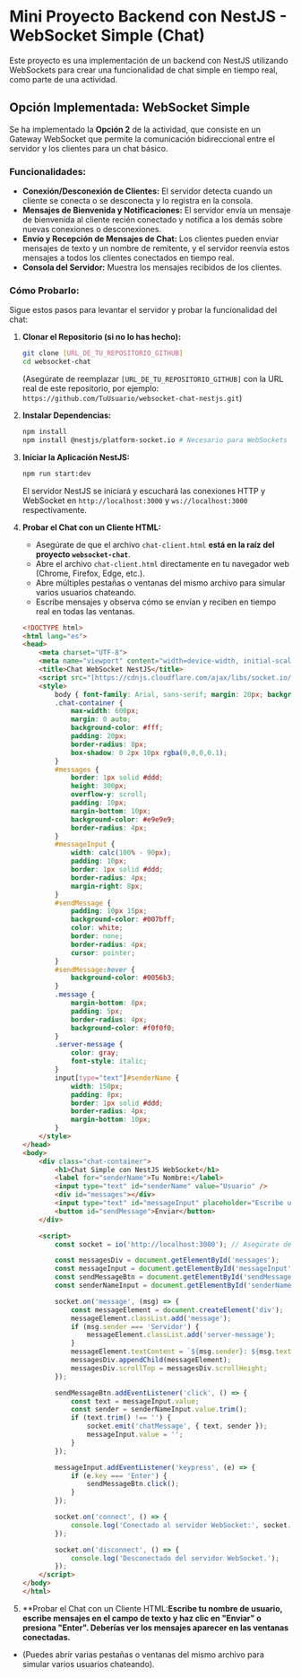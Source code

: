 # Mini Proyecto Backend con NestJS - WebSocket Simple (Chat)

Este proyecto es una implementación de un backend con NestJS utilizando WebSockets para crear una funcionalidad de chat simple en tiempo real, como parte de una actividad.

## Opción Implementada: WebSocket Simple

Se ha implementado la **Opción 2** de la actividad, que consiste en un Gateway WebSocket que permite la comunicación bidireccional entre el servidor y los clientes para un chat básico.

### Funcionalidades:

* **Conexión/Desconexión de Clientes:** El servidor detecta cuando un cliente se conecta o se desconecta y lo registra en la consola.
* **Mensajes de Bienvenida y Notificaciones:** El servidor envía un mensaje de bienvenida al cliente recién conectado y notifica a los demás sobre nuevas conexiones o desconexiones.
* **Envío y Recepción de Mensajes de Chat:** Los clientes pueden enviar mensajes de texto y un nombre de remitente, y el servidor reenvía estos mensajes a todos los clientes conectados en tiempo real.
* **Consola del Servidor:** Muestra los mensajes recibidos de los clientes.

### Cómo Probarlo:

Sigue estos pasos para levantar el servidor y probar la funcionalidad del chat:

1.  **Clonar el Repositorio (si no lo has hecho):**

    ```bash
    git clone [URL_DE_TU_REPOSITORIO_GITHUB]
    cd websocket-chat
    ```

    (Asegúrate de reemplazar `[URL_DE_TU_REPOSITORIO_GITHUB]` con la URL real de este repositorio, por ejemplo: `https://github.com/TuUsuario/websocket-chat-nestjs.git`)

2.  **Instalar Dependencias:**

    ```bash
    npm install
    npm install @nestjs/platform-socket.io # Necesario para WebSockets
    ```

3.  **Iniciar la Aplicación NestJS:**

    ```bash
    npm run start:dev
    ```

    El servidor NestJS se iniciará y escuchará las conexiones HTTP y WebSocket en `http://localhost:3000` y `ws://localhost:3000` respectivamente.

4.  **Probar el Chat con un Cliente HTML:**

    * Asegúrate de que el archivo `chat-client.html` **está en la raíz del proyecto `websocket-chat`**.
    * Abre el archivo `chat-client.html` directamente en tu navegador web (Chrome, Firefox, Edge, etc.).
    * Abre múltiples pestañas o ventanas del mismo archivo para simular varios usuarios chateando.
    * Escribe mensajes y observa cómo se envían y reciben en tiempo real en todas las ventanas.

    ```html
    <!DOCTYPE html>
    <html lang="es">
    <head>
        <meta charset="UTF-8">
        <meta name="viewport" content="width=device-width, initial-scale=1.0">
        <title>Chat WebSocket NestJS</title>
        <script src="[https://cdnjs.cloudflare.com/ajax/libs/socket.io/4.7.5/socket.io.min.js](https://cdnjs.cloudflare.com/ajax/libs/socket.io/4.7.5/socket.io.min.js)"></script>
        <style>
            body { font-family: Arial, sans-serif; margin: 20px; background-color: #f4f4f4; }
            .chat-container {
                max-width: 600px;
                margin: 0 auto;
                background-color: #fff;
                padding: 20px;
                border-radius: 8px;
                box-shadow: 0 2px 10px rgba(0,0,0,0.1);
            }
            #messages {
                border: 1px solid #ddd;
                height: 300px;
                overflow-y: scroll;
                padding: 10px;
                margin-bottom: 10px;
                background-color: #e9e9e9;
                border-radius: 4px;
            }
            #messageInput {
                width: calc(100% - 90px);
                padding: 10px;
                border: 1px solid #ddd;
                border-radius: 4px;
                margin-right: 8px;
            }
            #sendMessage {
                padding: 10px 15px;
                background-color: #007bff;
                color: white;
                border: none;
                border-radius: 4px;
                cursor: pointer;
            }
            #sendMessage:hover {
                background-color: #0056b3;
            }
            .message {
                margin-bottom: 8px;
                padding: 5px;
                border-radius: 4px;
                background-color: #f0f0f0;
            }
            .server-message {
                color: gray;
                font-style: italic;
            }
            input[type="text"]#senderName {
                width: 150px;
                padding: 8px;
                border: 1px solid #ddd;
                border-radius: 4px;
                margin-bottom: 10px;
            }
        </style>
    </head>
    <body>
        <div class="chat-container">
            <h1>Chat Simple con NestJS WebSocket</h1>
            <label for="senderName">Tu Nombre:</label>
            <input type="text" id="senderName" value="Usuario" />
            <div id="messages"></div>
            <input type="text" id="messageInput" placeholder="Escribe un mensaje..." />
            <button id="sendMessage">Enviar</button>
        </div>

        <script>
            const socket = io('http://localhost:3000'); // Asegúrate de que esta URL sea correcta

            const messagesDiv = document.getElementById('messages');
            const messageInput = document.getElementById('messageInput');
            const sendMessageBtn = document.getElementById('sendMessage');
            const senderNameInput = document.getElementById('senderName');

            socket.on('message', (msg) => {
                const messageElement = document.createElement('div');
                messageElement.classList.add('message');
                if (msg.sender === 'Servidor') {
                    messageElement.classList.add('server-message');
                }
                messageElement.textContent = `${msg.sender}: ${msg.text}`;
                messagesDiv.appendChild(messageElement);
                messagesDiv.scrollTop = messagesDiv.scrollHeight;
            });

            sendMessageBtn.addEventListener('click', () => {
                const text = messageInput.value;
                const sender = senderNameInput.value.trim();
                if (text.trim() !== '') {
                    socket.emit('chatMessage', { text, sender });
                    messageInput.value = '';
                }
            });

            messageInput.addEventListener('keypress', (e) => {
                if (e.key === 'Enter') {
                    sendMessageBtn.click();
                }
            });

            socket.on('connect', () => {
                console.log('Conectado al servidor WebSocket:', socket.id);
            });

            socket.on('disconnect', () => {
                console.log('Desconectado del servidor WebSocket.');
            });
        </script>
    </body>
    </html>
    ```
5.  **Probar el Chat con un Cliente HTML:**Escribe tu nombre de usuario, escribe mensajes en el campo de texto y haz clic en "Enviar" o presiona "Enter". Deberías ver los mensajes aparecer en las ventanas conectadas.**
* (Puedes abrir varias pestañas o ventanas del mismo archivo para simular varios usuarios chateando).
</immersive>